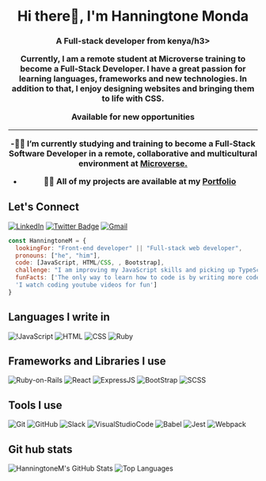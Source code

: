 <h1 align="center"> Hi there👋, I'm Hanningtone Monda</h1>
<h3 align="center">A Full-stack developer from kenya/h3>

<p align="center">Currently, I am a remote student at Microverse training to become a Full-Stack Developer. I have a great passion for learning languages, frameworks and new technologies. In addition to that, I enjoy designing websites and bringing them to life with CSS.</p>
<p align="center">Available for new opportunities </p>

---
-:man_technologist: I’m currently studying and training to become a **Full-Stack Software Developer** in a remote, collaborative and multicultural environment at [Microverse.](https://github.com/microverseinc) 
- 👨‍💻 All of my projects are available at my [Portfolio](https://hanningtonem.github.io/personal-portfolio/)

## Let's Connect

[![LinkedIn](https://img.shields.io/badge/linkedin-%230077B5.svg?style=for-the-badge&logo=linkedin&logoColor=white)](https://www.linkedin.com/in/hanningtone-machuka-58501722a)
[![Twitter Badge](https://img.shields.io/badge/-@Hanningtone254-1ca0f1?style=flat-square&labelColor=1ca0f1&logo=twitter&logoColor=white&link=https://twitter.com/Hanningtone254?t=YVXXz9EZzOhR5vPi3DlHDQ&s=09)](https://twitter.com/Hanningtone254?t=YVXXz9EZzOhR5vPi3DlHDQ&s=09)
[![Gmail](https://img.shields.io/badge/Gmail-D14836?style=for-the-badge&logo=gmail&logoColor=white)](mailto:Hanningtonepompyy@gmail.com)
                 
```javascript
const HanningtoneM = {
  lookingFor: "Front-end developer" || "Full-stack web developer",
  pronouns: ["he", "him"],
  code: [JavaScript, HTML/CSS, , Bootstrap],
  challenge: "I am improving my JavaScript skills and picking up TypeScript",
  funFacts: ['The only way to learn how to code is by writing more code', 
  'I watch coding youtube videos for fun']
}
```
## Languages I write in

![!JavaScript](https://img.shields.io/badge/javascript-%23323330.svg?style=for-the-badge&logo=javascript&logoColor=%23F7DF1E)
![HTML](https://img.shields.io/badge/html5-%23E34F26.svg?style=for-the-badge&logo=html5&logoColor=white)
![CSS](https://img.shields.io/badge/css3-%231572B6.svg?style=for-the-badge&logo=css3&logoColor=white)
![Ruby](https://img.shields.io/badge/ruby-%23CC342D.svg?style=for-the-badge&logo=ruby&logoColor=white)

## Frameworks and Libraries I use

![Ruby-on-Rails](https://img.shields.io/badge/rails-%23CC0000.svg?style=for-the-badge&logo=ruby-on-rails&logoColor=white)
![React](https://img.shields.io/badge/react-%2320232a.svg?style=for-the-badge&logo=react&logoColor=%2361DAFB)
![ExpressJS](https://img.shields.io/badge/express.js-%23404d59.svg?style=for-the-badge&logo=express&logoColor=%2361DAFB)
![BootStrap](https://img.shields.io/badge/bootstrap-%23563D7C.svg?style=for-the-badge&logo=bootstrap&logoColor=white)
![SCSS](https://img.shields.io/badge/SASS-hotpink.svg?style=for-the-badge&logo=SASS&logoColor=white)

## Tools I use

![Git](https://img.shields.io/badge/git-%23F05033.svg?style=for-the-badge&logo=git&logoColor=white)
![GitHub](https://img.shields.io/badge/github-%23121011.svg?style=for-the-badge&logo=github&logoColor=white)
![Slack](https://img.shields.io/badge/Slack-4A154B?style=for-the-badge&logo=slack&logoColor=white)
![VisualStudioCode](https://img.shields.io/badge/VisualStudioCode-0078d7.svg?style=for-the-badge&logo=visual-studio-code&logoColor=white)
![Babel](https://img.shields.io/badge/Babel-F9DC3e?style=for-the-badge&logo=babel&logoColor=black)
![Jest](https://img.shields.io/badge/-jest-%23C21325?style=for-the-badge&logo=jest&logoColor=white)
![Webpack](https://img.shields.io/badge/webpack-%238DD6F9.svg?style=for-the-badge&logo=webpack&logoColor=black)


## Git hub stats
![HanningtoneM's GitHub Stats](https://github-readme-stats.vercel.app/api?username=HanningtoneM&show_icons=true&locale=en&theme=dark)
![Top Languages](https://github-readme-stats.vercel.app/api/top-langs?username=HanningtoneM&show_icons=true&locale=en&layout=compact&theme=dark)

